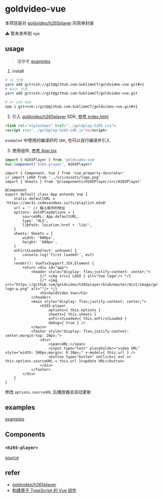 # goldvideo-vue
本项目是对 [goldvideo/h265player](https://github.com/goldvideo/h265player) 的简单封装

⚠️ 暂未发布到 `npm`

## usage
> 请参考 [examples](https://github.com/SublimeCT/goldvideo-vue/blob/main/examples/App.tsx)

1. install

```bash
# v1 分支
yarn add git+ssh://git@github.com:SublimeCT/goldvideo-vue.git#v1
# main 分支
yarn add git+ssh://git@github.com:SublimeCT/goldvideo-vue.git

# or use npm
npm i git+ssh://git@github.com:SublimeCT/goldvideo-vue.git#v1
```

2. 引入 [goldvideo/h265player](https://github.com/goldvideo/h265player) SDK, [参考 index.html](https://github.com/SublimeCT/goldvideo-vue/blob/main/public/index.html#L9)

```html
<link rel="stylesheet" href="../goldplay-h265.css">
<script src="../goldplay-h265-sdk.js"></script>
```

`examples` 中使用的编译好的 `SDK`, 也可以自行编译并引入

3. 使用组件, [参考 App.tsx](https://github.com/SublimeCT/goldvideo-vue/blob/main/examples/App.tsx)

```typescript
import { H265Player } from 'goldvideo-vue'
Vue.component('h265-player', H265Player)
```

```tsx
import { Component, Vue } from 'vue-property-decorator'
// import LOGO from '../src/assets/logo.png'
import { Sheets } from '@/components/H265Player/src/H265Player'

@Component
export default class App extends Vue {
    static defaultURL = 'https://omc3i.codesandbox.io/ts/playlist.m3u8'
    url = '' // 输入框中的地址
    options: GoldPlayOptions = {
        sourceURL: App.defaultURL,
        type: 'HLS',
        libPath: location.href + 'lib/',
    }
    sheets: Sheets = {
        width: '800px',
        height: '600px',
    }
    onFirstLoaded(evt: unknown) {
        console.log('first loaded!', evt)
    }
    render(): VueTsxSupport.JSX.Element {
        return <div id="app">
            <header style="display: flex;justify-content: center;">
                {/* <img src={ LOGO } alt="Vue logo"/> */}
                {/* <img src="https://github.com/goldvideo/h265player/blob/master/dist/image/goldvideo-logo-w.png" alt=""/> */}
                <h2>GoldVideo Vue</h2>
            </header>
            <main style="display: flex;justify-content: center;">
                <h265-player
                    options={ this.options }
                    sheets={ this.sheets }
                    onFirstLoaded={ this.onFirstLoaded }
                    debug={ true } />
            </main>
            <footer style="display: flex;justify-content: center;margin-top: 20px;">
                <div>
                    <span>URL:</span>
                    <input type="text" placeholder="video URL" style="width: 500px;margin: 0 20px;" v-model={ this.url } />
                    <button type="button" onClick={ evt => this.options.sourceURL = this.url }>update URL</button>
                </div>
            </footer>
        </div>
    }
}
```

修改 `options.sourceURL` 后播放器会自动更新

## examples
[examples](https://github.com/SublimeCT/goldvideo-vue/blob/main/examples/App.tsx)

## Components
### `<h265-player>`
[source](https://github.com/SublimeCT/goldvideo-vue/blob/main/src/components/H265Player/src/H265Player.tsx)

## refer
- [goldvideo/h265player](https://github.com/goldvideo/h265player)
- [构建基于 TypeScript 的 Vue 组件](https://www.cnblogs.com/jiekzou/p/13424352.html?tvd)
